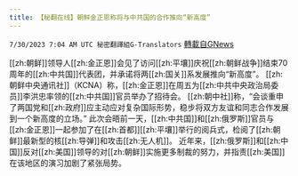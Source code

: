 ```yaml
---
title: 【秘翻在线】朝鲜金正恩称将与中共国的合作推向“新高度”
---
```

`7/30/2023 7:04 AM UTC 秘密翻譯組G-Translators` [轉載自GNews](https://gnews.org/articles/1498828)

[[zh:朝鲜]]领导人[[zh:金正恩]]会见了访问[[zh:平壤]]庆祝[[zh:朝鲜战争]]结束70周年的[[zh:中共国]]代表团，并承诺将两[[zh:国关]]系发展推向“新高度”。
[[zh:朝鲜中央通讯社]]（KCNA）称，[[zh:金正恩]]在周五为[[zh:中共中央政治局委员]]李洪忠率领的[[zh:中共国]]官员举办了招待会。
[[zh:朝中社]]称，“会谈重申了两国党和[[zh:政府]]应主动应对复杂国际形势，稳步将双方友谊和同志合作发展到一个新高度的立场。”
此次会晤前一天，[[zh:中共国]]和[[zh:俄罗斯]]官员与[[zh:金正恩]]一起参加了在[[zh:首都]][[zh:平壤]]举行的阅兵式，检阅了[[zh:朝鲜]]最新型的核[[zh:导弹]]和攻击[[zh:无人机]]。
近年来，[[zh:俄罗斯]]和[[zh:中国]]反对[[zh:美国]]领导的对[[zh:朝鲜]]实施更多制裁的努力，并指责[[zh:美国]]在该地区的演习加剧了紧张局势。
